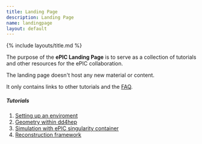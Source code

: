 ```yaml
---
title: Landing Page
description: Landing Page
name: landingpage
layout: default
---
```


{% include layouts/title.md %}

The purpose of the **ePIC Landing Page** is to serve as a collection of tutorials and other resources for the ePIC collaboration.

The landing page doesn't host any new material or content.

It only contains links to other tutorials and the [FAQ](https://eic.github.io/documentation/FAQ.html).

##### Tutorials 

1. [Setting up an enviroment](https://eic.github.io/tutorial-setting-up-environment/)
1. [Geometry within dd4hep](https://eic.github.io/tutorial-geometry-development-using-dd4hep/ )
1. [Simulation with ePIC singularity container](https://eic.github.io/tutorial-simulations-using-ddsim-and-geant4/)
1. [Reconstruction framework](https://eic.github.io/tutorial-jana2/)

